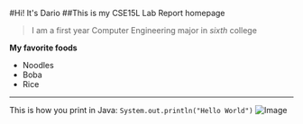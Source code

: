 #Hi! It's Dario
##This is my CSE15L Lab Report homepage
>I am a first year Computer Engineering major in *sixth* college

**My favorite foods**
* Noodles
* Boba
* Rice
---
This is how you print in Java: `System.out.println("Hello World")`
![Image](https://www.pngitem.com/pimgs/m/685-6854281_super-cute-cute-cartoon-penguin-hd-png-download.png)


